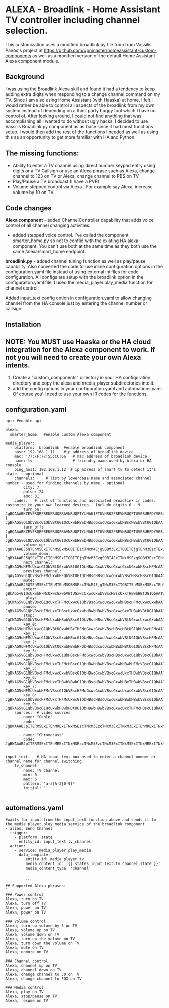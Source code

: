 # ALEXA - Broadlink - Home Assistant TV controller including channel selection.

This customization uses a modified broadlink.py file from from Vassilis Panos's project at 
https://github.com/vpnmaster/homeassistant-custom-components as well as a modified version of the 
default Home Assistant Alexa component module.

## Background
I was using the Broadlink Alexa skill and found it had a tendency to keep
 adding extra digits when responding to a change channel command on my TV.  Since I am also using Home Assistant  (with Haaska) at home, I felt I would 
 rather be able to control all aspects of the broadlink from my own system instead of depending on a third party buggy tool which I have no control of.
After looking around, I could not find anything that was accomplishing all I wanted to do without ugly hacks.   I decided to use 
Vassilis Broadlink.py component as as base since it had most functions setup.  I would then add the rest of the functions I needed as well as using this as an opportunity to get 
more familiar with HA and Python.  

## The missing functions:

-  Ability to enter a TV  channel using direct number keypad entry using digits or a TV Callsign or use 
an Alexa phrase such as Alexa, change channel to 123 on TV or Alexa, change channel to PBS on TV
- Play/Pause a TV broadcast (I have a PVR)
- Volume stepped control via Alexa . For example say Alexa, increase volume by 10 on TV.

## Code changes
**Alexa component** - added ChannelController capability that adds voice control of all channel changing activities.
- added stepped voice control.  I've called the component smarter_home.py so not to conflic with the existing 
HA alexa component.  You can't use both at the same time as they both use the same /alexa/smart_home endpoint.


**broadlink.py** - added channel tuning function as well as play/pause capability.  Also converted the code to use inline configuration options in the configuration.yaml file  instead of using external ini files for code configuration.  All configs are setup with the broadlink option in the configuraiton.yaml file. I used the media_player.play_media function for channel control. 

Added input_text config option in configuration.yaml to allow changing channel from the HA console just by entering the channel number or callsign.

## Installation
## NOTE: You MUST use Haaska or the HA cloud integration for the Alexa component to work. If not you will need to create your own Alexa intents.

1. Create a "custom_components" directory in your HA configuration directory and copy the alexa and media_player subdirectories into it.
2. add the config options in your configuration.yaml and automations.yaml.  Of course you'll need to use your own IR codes for the functions.

## configuration.yaml

```
api: #enable api

alexa:
  smarter_home:  #enable custom Alexa component

media_player:
  - platform:  broadlink  #enable broadlink component
    host: 192.168.1.11    #ip address of broadlink device
    mac: '77:FF:77:55:CC:66'  # mac address of broadlink device
    name: tv                  # friendly name used by Alexa or HA console
    ping_host: 192.168.1.12  # ip adress of smart tv to detect it's state  - optional
    channels:     # list by lowercase name and associated channel number - used for finding channels by name - optional
        city: 7
        pulse: 24
        amc: 31
    codes:   # list of functions and associated broadlink ir codes. customize to your own learned devices.  Include digits 0 - 9
        turn_on: JgBQAAABKZEVERQRFBEUERUQFRAVNRUQFTYUNhU1FTUVNRU2FBEVNRUQFTUVEBURFDYVEBUQFRAVNRUQFTYUNhUQFTUVNRU2FAAFFQABKEkTAA0FAAAAAAAAAAA= | JgBkAG5vG1QbVBscG1QbVBtUG1QcUxwbHBwbHBscGxwcUxwcGxwbHBscHBwbVBtUG1QbAATXbm8bVBtUGxwbVBtUG1QbVBtUGxwcGxwcGxwbHBxTHBscHBscGxwcGxxTHFMcUxwADQUAAAAA
        turn_off: JgBQAAABKZEVERQRFBEUERUQFRAVNRUQFTYUNhU1FTUVNRU2FBEVNRUQFTUVEBURFDYVEBUQFRAVNRUQFTYUNhUQFTUVNRU2FAAFFQABKEkTAA0FAAAAAAAAAAA= | JgBkAG5vG1QbVBscG1QbVBtUG1QcUxwbHBwbHBscGxwcUxwcGxwbHBscHBwbVBtUG1QbAATXbm8bVBtUGxwbVBtUG1QbVBtUGxwcGxwcGxwbHBxTHBscHBscGxwcGxxTHFMcUxwADQUAAAAA
        volume_up: JgBYAAABJ5QTEhMSExITEhMSExMSOBITEzcTNxM4EjgSOBM3ExITOBITEjgTEhM3EzcTExITEhMSOBMSEzcTEhMTEjgSOBM3EwAFFQABJ0oSAAxWAAEmShMADQU=
        volume_down: JgBYAAABJ5QSExITExITEhMSExITOBITEjgTNxM3EzgSOBI4ExITNxMSEzgSOBM3EzcTEhMTEhMSOBITExITEhMSEzcTOBI4EwAFFgABJ0oTAAxWAAEnShIADQU=
        next_channel: JgBkAG9uHFMcUxwcG1QbVBtUGxwbVBtUG1QbHBwcGxwbVBscGxwcGxxUGxwbHBscHFMcAATWbm8cUxxTHBscVBtUG1QbHBtUG1QbVBscHBscHBtUGxwbHBwbHFMcHBscGxwcUxwADQUAAAAA
        previous_channel: JgAyAG5vG1QbVBscHFMcUxwbHFQbVBtUG1QbHBscHBscUxwcGxwbVBscHBscHBscG1QbAA0FAAAAAAAA
        mute: JgBYAAABJ5QTEhMSExITEhMTEhMSOBMSEzcTNxM4EjgTNxM3ExITOBITEhMSExMSEzcTEhMSExMSOBI4EzcTNxMTEjgSOBM3EwAFFwABJ0kTAAxUAAEnShMADQU=
        enter: gBkAG5vG1QcUxwbHFMcUxwcGxwbVBtUGxwcGxwcGxwbVBscHBscUxxTHBwbHBtUG1QbAATWbm4cVBtUGxwbVBtUGxwcGxxTHFMcHBscGxwcGxxTHBwbHBtUG1QbHBwbHFMcVBsADQUAAAAA
         play: JgCWAG5vG1QbVBscG1QcUxxTHFMcGxwcG1QbVBscGxwcUxwcGxwbHBscHFMcUxwcGxwbAATVb24cUxxTHRsbVBtUHFMbVBscGxwcUxxTHBwbHBtUGxwbHBwcGxwbVBtUGxwbHBwABNVubxtUHFMcGxxTHFMcUxxUGxwbHBtUG1QbHBwcG1QbHBscGxwcGxxUG1QbHBscGwANBQAA
        pause: JgBkAG5vG1QbVBscHFMcUxxTHBscUxwcGxwbHBwbHBwbVBscGxwcGxxTHBwbVBtUG1QbAATXbm8bVBtUGxwbVBtUG1QcGxxTHBwbHBscGxwcHBtUGxwbHBscHFMcHBtUG1QbVBsADQUAAAAA
        stop: JgCWAG5vG1QbVBscHFMcUxwbHBwbVBscG1QbVBscHBscVBscGxwbVBtUGxwcUxwcGxwbAATVb24cUxxTHBwbVBtUGxwbHBxTHBscUxxUGxwbHBtUGxwcGxxTHFQbHBtUGxwbHBwABNZubxtUHVIbHBtUG1QbHBwbHFMcHBtUG1QbHBscHFMcGxwcG1QbVBscG1QcGxwcGwANBQAA
        key_0: JgBkAG9uHFMcUxwcG1QbVBtUGxwbHBxTHFMcGxwcGxwbVBscHBscHBtUG1QbHBscHFMcAATXbm8bVBtUGxwbVBtUG1QbHBwbHFQbVBscGxwbHBxTHBwbHBscG1QbVBscHBwbVBsADQUAAAAA
        key_1: JgBkAG9uHFMcUxwcG1QbVBscGxwbHBwcG1QbHBscGxwcUxwcGxwbVBtUG1QbVBscHFMcAATWbm8cUxxTHBscUxxTHBwbHBscHBscUxwcGxwbHBxTHBscHBtUG1QbVBtUGxwbVBwADQUAAAAA
        key_2: JgBkAG9uHFMcUxwcG1QbVBtUGxwbHBwbHFQbHBscGxwcUxwbHBwbHBtUG1QbVBscHFMcAATWbm8cUxxTHBscVBtUG1QbHBscGxwcUxwcGxwbHBtUGxwcHBscG1QbVBtUGxwcUxwADQUAAAAA
        key_3: JgBkAG5vG1QbVBscHFMcUxwcG1QbHBscHFMcGxwcGxwbVBscHBscUxwcG1QbVBscG1QbAATWbm4cVBtUGxwbVBtUGxwcUxwbHBwbVBscGxwcGxxTHBwbHBtUGxwcUxxTHBscUxwADQUAAAAA
        key_4: JgBkAG5vG1QbVBscHFMcUxxTHFMcHBscG1QbHBwbHBwbVBscGxwbHBwbHFMcVBscG1QbAATXbm8bVBtUGxwbVBtUHFMcUxwbHBwbVBscGxwcGxxTHBwbHBscHBscUxxTHBwbVBsADQUAAAAA
        key_5: JgBkAG5vG1QbVBscHFMcUxwcGxwbVBscG1QbHBwcGxwbVBscGxwcUxxTHBwbVBscG1QbAATVb24cUxxTHBwbVBtUGxwbHBxTHBwbVBscGxwbHBxTHBwbHBtUG1QbHBxTHBscUxwADQUAAAAA
        key_6: JgBkAG5vG1QbVBscHFMcUxxTHBwbVBwbG1QbHBscHBwbVBscGxwbHBxTHBwbVBscG1QbAATVb24cUxxTHBwbVBtUG1QbHBtUGxwcUxwbHBwbHBxTGxwcGxwcG1QbHBtUGxwcUxwADQUAAAAA
        key_7: JgBkAG5vHFMcUxwbHFMcVBscG1QbVBscHFMcGxwcGxwbVBscGxwcUxwcGxwbVBscG1QcAATUbm8bVBtUGxwcUxxTHBwbVBtUGxwbVBscHBscHBtUGxwbHBxTHBscHBtUGxwbVBsADQUAAAAA
        key_8: JgBkAG5vG1QbVBscHFMcUxxTHFMcUxwcG1QbHBscHBscUxwcGxwbHBwbHBwbVBscG1QbAATVbm8bVBtUGxwcUxxTHFMcUxxTHBwbVBscGxwbHBxTHBwbHBscGxwcGxxTHBwbVBsADQUAAAAA
        key_9: JgBkAG5vG1QbVBscG1QcUxwbHBwbHBtUG1QbHBwbHBwbVBscGxwcUxxTHFMcHBscG1QbAATXb24cUxxTHBwbVBtUGxwbHBwbHFMcUxwcGxwbHBxTHBscHBtUG1QbVBscGxwcUxwADQUAAAAA
    sources:  # video sources 
      - name: "Cable" 
        code: JgBWAAABJpITERMSExITEhMRExITNxMSEzcTNxM3EzcTNxM3ExITNxM3ExITEhMRExITNxMSExETEhM3EzcTNxM3ExITNxM3EwAFNgABJkkTAAxiAAEmSROSDQU=

      - name: "Chromecast"
        code: JgBWAAABJpITERMSExITEhMRExITNxMSEzcTNxM3EzcTNxM3ExITNxMSExITNxMRExITNxMSExETNxM3ExITNxM3ExITNxM3EwAFNgABJkkTAAxiAAEmSROSDQU=


input_text:   # HA input text box used to enter a channel number or channel name for channel switching 
    tv_channel:
        name: TV Channel
        min: 0 
        max: 5 
        pattern: 'a-z|A-Z|0-9]*'
        initial: '' 
 
```

## automations.yaml
```
#waits for input from the input_text function above and sends it to the media_player.play_media service of the broadlink component
- alias: Send Channel
  trigger:
    - platform: state
      entity_id: input_text.tv_channel
  action:
    - service: media_player.play_media
      data_template: 
         entity_id: media_player.tv
         media_content_id: '{{ states.input_text.tv_channel.state }}'
         media_content_type: 'channel'


		 ```
## Supported Alexa phrases:
`
### Power control
Alexa, turn on TV
Alexa, turn off TV
Alexa, power on TV
Alexa, power on TV

### Volume control
Alexa, turn up volume by 5 on TV
Alexa, volume up on TV
Alexa, volume down on TV
Alexa, turn up the volume on TV
Alexa, turn down the volume on TV
Alexa, mute on TV
Alexa, unmute on TV

### Channel control
Alexa, channel up on TV
Alexa, channel down on TV
Alexa, change channel to 30 on TV
Alexa, change channel to FOX on TV 

### Media control
Alexa, play on TV
Alexa, stop/pause on TV
Alexa, resume on TV``

```






